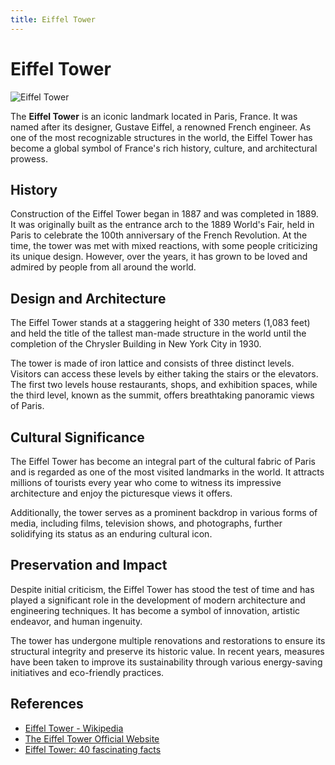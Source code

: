 ```yaml
---
title: Eiffel Tower
---
```

# Eiffel Tower

![Eiffel Tower](https://upload.wikimedia.org/wikipedia/commons/thumb/a/a8/Tour_Eiffel_Wikimedia_Commons_%28cropped%29.jpg/640px-Tour_Eiffel_Wikimedia_Commons_%28cropped%29.jpg)

The **Eiffel Tower** is an iconic landmark located in Paris, France. It was named after its designer, Gustave Eiffel, a renowned French engineer. As one of the most recognizable structures in the world, the Eiffel Tower has become a global symbol of France's rich history, culture, and architectural prowess.

## History

Construction of the Eiffel Tower began in 1887 and was completed in 1889. It was originally built as the entrance arch to the 1889 World's Fair, held in Paris to celebrate the 100th anniversary of the French Revolution. At the time, the tower was met with mixed reactions, with some people criticizing its unique design. However, over the years, it has grown to be loved and admired by people from all around the world.

## Design and Architecture

The Eiffel Tower stands at a staggering height of 330 meters (1,083 feet) and held the title of the tallest man-made structure in the world until the completion of the Chrysler Building in New York City in 1930. 

The tower is made of iron lattice and consists of three distinct levels. Visitors can access these levels by either taking the stairs or the elevators. The first two levels house restaurants, shops, and exhibition spaces, while the third level, known as the summit, offers breathtaking panoramic views of Paris.

## Cultural Significance

The Eiffel Tower has become an integral part of the cultural fabric of Paris and is regarded as one of the most visited landmarks in the world. It attracts millions of tourists every year who come to witness its impressive architecture and enjoy the picturesque views it offers.

Additionally, the tower serves as a prominent backdrop in various forms of media, including films, television shows, and photographs, further solidifying its status as an enduring cultural icon.

## Preservation and Impact

Despite initial criticism, the Eiffel Tower has stood the test of time and has played a significant role in the development of modern architecture and engineering techniques. It has become a symbol of innovation, artistic endeavor, and human ingenuity.

The tower has undergone multiple renovations and restorations to ensure its structural integrity and preserve its historic value. In recent years, measures have been taken to improve its sustainability through various energy-saving initiatives and eco-friendly practices.

## References
- [Eiffel Tower - Wikipedia](https://en.wikipedia.org/wiki/Eiffel_Tower)
- [The Eiffel Tower Official Website](https://www.toureiffel.paris/en)
- [Eiffel Tower: 40 fascinating facts](https://www.telegraph.co.uk/travel/destinations/europe/france/paris/articles/eiffel-tower-interesting-facts/)

<!-- Please maintain the formatting and style of the page according to Wikipedia guidelines -->